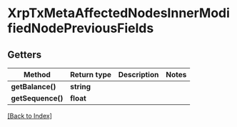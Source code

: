 # XrpTxMetaAffectedNodesInnerModifiedNodePreviousFields

## Getters

Method | Return type | Description | Notes
------------ | ------------- | ------------- | -------------
**getBalance()** | **string** |  |
**getSequence()** | **float** |  |

[[Back to Index]](../index.md)
